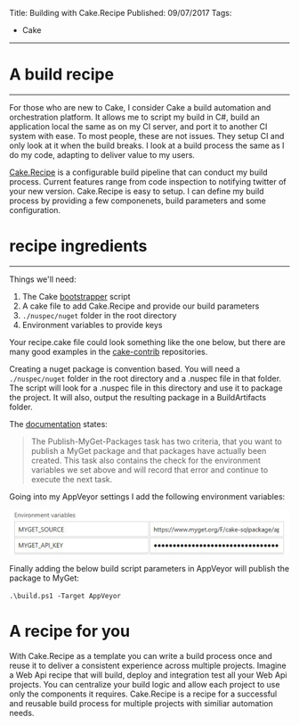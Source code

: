 Title: Building with Cake.Recipe
Published: 09/07/2017
Tags:
 - Cake
---

# A build recipe
---
For those who are new to Cake, I consider Cake a build automation and orchestration platform.  It allows me to script my build in C#, build an application local the same as on my CI server, and port it to another CI system with ease.  To most people, these are not issues.  They setup CI and only look at it when the build breaks.  I look at a build process the same as I do my code, adapting to deliver value to my users.

[Cake.Recipe](https://github.com/cake-contrib/Cake.Recipe) is a configurable build pipeline that can conduct my build process.  Current features range from code inspection to notifying twitter of your new version.  Cake.Recipe is easy to setup.  I can define my build process by providing a few componenets, build parameters and some configuration.

# recipe ingredients
---
Things we'll need:

1. The Cake [bootstrapper](http://cakebuild.net/docs/tutorials/setting-up-a-new-project) script
2. A cake file to add Cake.Recipe and provide our build parameters
3. `./nuspec/nuget` folder in the root directory
4. Environment variables to provide keys

Your recipe.cake file could look something like the one below, but there are many good examples in the [cake-contrib](https://github.com/cake-contrib) repositories.

<script src="https://gist.github.com/RLittlesII/899691dbbc1c1089451c4f28858d9a5f.js"></script>

Creating a nuget package is convention based.  You will need a `./nuspec/nuget` folder in the root directory and a .nuspec file in that folder.  The script will look for a .nuspec file in this directory and use it to package the project.  It will also, output the resulting package in a BuildArtifacts folder.

The [documentation](https://cake-contrib.github.io/Cake.Recipe/docs/usage/creating-packages#how-it-works) states:

> The Publish-MyGet-Packages task has two criteria, that you want to publish a MyGet package and that packages have actually been created. This task also contains the check for the environment variables we set above and will record that error and continue to execute the next task.

Going into my AppVeyor settings I add the following environment variables:

![Environment Variables](../../images/appveyor-cake-recipe-settings.jpg)

Finally adding the below build script parameters in AppVeyor will publish the package to MyGet:

`.\build.ps1 -Target AppVeyor`

# A recipe for you
With Cake.Recipe as a template you can write a build process once and reuse it to deliver a consistent experience across multiple projects.  Imagine a Web Api recipe that will build, deploy and integration test all your Web Api projects.  You can centralize your build logic and allow each project to use only the components it requires.  Cake.Recipe is a recipe for a successful and reusable build process for multiple projects with similiar automation needs.